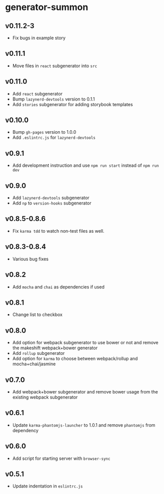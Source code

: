 # generator-summon

## v0.11.2-3
- Fix bugs in example story

## v0.11.1
- Move files in `react` subgenerator into `src`

## v0.11.0
- Add `react` subgenerator
- Bump `lazynerd-devtools` version to 0.1.1
- Add `stories` subgenerator for adding storybook templates

## v0.10.0
- Bump `gh-pages` version to 1.0.0
- Add `.eslintrc.js` for `lazynerd-devtools`

## v0.9.1
- Add development instruction and use `npm run start` instead of `npm run dev`

## v0.9.0
- Add `lazynerd-devtools` subgenerator
- Add `np` to `version-hooks` subgenerator

## v0.8.5-0.8.6
- Fix `karma tdd` to watch non-test files as well.

## v0.8.3-0.8.4
- Various bug fixes

## v0.8.2
- Add `mocha` and `chai` as dependencies if used

## v0.8.1
- Change list to checkbox

## v0.8.0
- Add option for webpack subgenerator to use bower or not and remove the makeshift webpack+bower generator
- Add `rollup` subgenerator
- Add option for `karma` to choose between webpack/rollup and mocha+chai/jasmine

## v0.7.0
- Add webpack+bower subgenerator and remove bower usage from the existing webpack subgenerator

## v0.6.1
- Update `karma-phantomjs-launcher` to 1.0.1 and remove `phantomjs` from dependency

## v0.6.0
- Add script for starting server with `browser-sync`

## v0.5.1
- Update indentation in `eslintrc.js`
